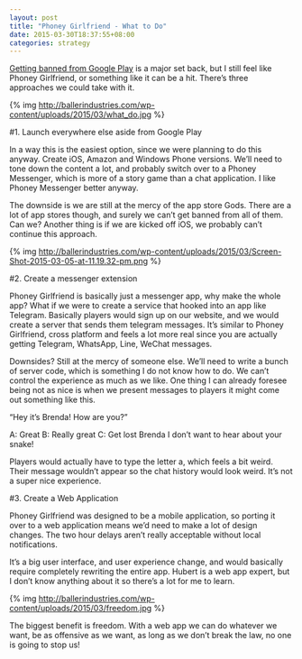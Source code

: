 ```yaml
---
layout: post
title: "Phoney Girlfriend - What to Do"
date: 2015-03-30T18:37:55+08:00
categories: strategy
---
```


[Getting banned from Google Play](http://ballerindustries.com/2015/03/my-google-play-developer-account-has-been-terminated/) is a major set back, but I still feel like Phoney Girlfriend, or something like it can be a hit. There’s three approaches we could take with it.

{% img http://ballerindustries.com/wp-content/uploads/2015/03/what_do.jpg %}

#1. Launch everywhere else aside from Google Play

In a way this is the easiest option, since we were planning to do this anyway. Create iOS, Amazon and Windows Phone versions. We’ll need to tone down the content a lot, and probably switch over to a Phoney Messenger, which is more of a story game than a chat application. I like Phoney Messenger better anyway.

The downside is we are still at the mercy of the app store Gods. There are a lot of app stores though, and surely we can’t get banned from all of them. Can we? Another thing is if we are kicked off iOS, we probably can’t continue this approach.

{% img http://ballerindustries.com/wp-content/uploads/2015/03/Screen-Shot-2015-03-05-at-11.19.32-pm.png %}

#2. Create a messenger extension

Phoney Girlfriend is basically just a messenger app, why make the whole app? What if we were to create a service that hooked into an app like Telegram. Basically players would sign up on our website, and we would create a server that sends them telegram messages. It’s similar to Phoney Girlfriend, cross platform and feels a lot more real since you are actually getting Telegram, WhatsApp, Line, WeChat messages.

Downsides? Still at the mercy of someone else. We’ll need to write a bunch of server code, which is something I do not know how to do. We can’t control the experience as much as we like. One thing I can already foresee being not as nice is when we present messages to players it might come out something like this.

“Hey it’s Brenda! How are you?”

A: Great
B: Really great
C: Get lost Brenda I don’t want to hear about your snake!

Players would actually have to type the letter a, which feels a bit weird. Their message wouldn’t appear so the chat history would look weird. It’s not a super nice experience.

#3. Create a Web Application

Phoney Girlfriend was designed to be a mobile application, so porting it over to a web application means we’d need to make a lot of design changes. The two hour delays aren’t really acceptable without local notifications.

It’s a big user interface, and user experience change, and would basically require completely rewriting the entire app. Hubert is a web app expert, but I don’t know anything about it so there’s a lot for me to learn.

{% img http://ballerindustries.com/wp-content/uploads/2015/03/freedom.jpg %}

The biggest benefit is freedom. With a web app we can do whatever we want, be as offensive as we want, as long as we don’t break the law, no one is going to stop us!

